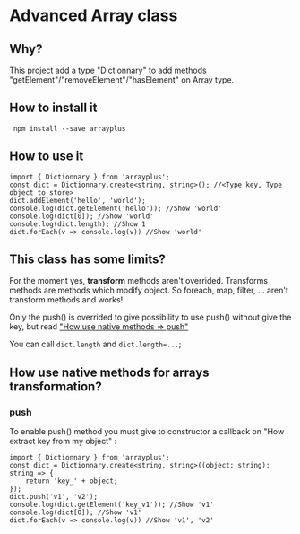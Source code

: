 # Advanced Array class
## Why?
This project add a type "Dictionnary" to add methods "getElement"/"removeElement"/"hasElement" on Array type.

## How to install it
` npm install --save arrayplus`

## How to use it
```
import { Dictionnary } from 'arrayplus';
const dict = Dictionnary.create<string, string>(); //<Type key, Type object to store>
dict.addElement('hello', 'world');
console.log(dict.getElement('hello')); //Show 'world'
console.log(dict[0]); //Show 'world'
console.log(dict.length); //Show 1
dict.forEach(v => console.log(v)) //Show 'world'
```

## This class has some limits?
For the moment yes, **transform** methods aren't overrided. Transforms methods are methods which modify object. So foreach, map, filter, ... aren't transform methods and works!

Only the push() is overrided to give possibility to use push() without give the key, but read ["How use native methods => push"](#push)

You can call `dict.length` and `dict.length=...`;

## How use native methods for arrays transformation?
### push
To enable push() method you must give to constructor a callback on "How extract key from my object" :
```
import { Dictionnary } from 'arrayplus';
const dict = Dictionnary.create<string, string>((object: string): string => {
    return 'key_' + object;
});
dict.push('v1', 'v2');
console.log(dict.getElement('key_v1')); //Show 'v1'
console.log(dict[0]); //Show 'v1'
dict.forEach(v => console.log(v)) //Show 'v1', 'v2'
```
